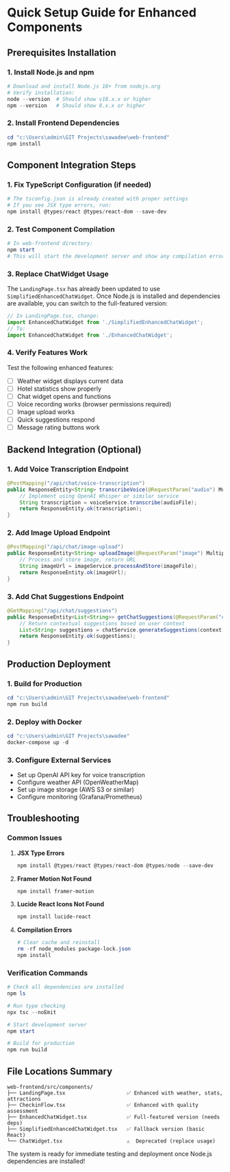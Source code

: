 # Quick Setup Guide for Enhanced Components

## Prerequisites Installation

### 1. Install Node.js and npm
```powershell
# Download and install Node.js 18+ from nodejs.org
# Verify installation:
node --version  # Should show v18.x.x or higher
npm --version   # Should show 8.x.x or higher
```

### 2. Install Frontend Dependencies
```powershell
cd "c:\Users\admin\GIT Projects\sawadee\web-frontend"
npm install
```

## Component Integration Steps

### 1. Fix TypeScript Configuration (if needed)
```powershell
# The tsconfig.json is already created with proper settings
# If you see JSX type errors, run:
npm install @types/react @types/react-dom --save-dev
```

### 2. Test Component Compilation
```powershell
# In web-frontend directory:
npm start
# This will start the development server and show any compilation errors
```

### 3. Replace ChatWidget Usage
The `LandingPage.tsx` has already been updated to use `SimplifiedEnhancedChatWidget`. Once Node.js is installed and dependencies are available, you can switch to the full-featured version:

```typescript
// In LandingPage.tsx, change:
import EnhancedChatWidget from './SimplifiedEnhancedChatWidget';
// To:
import EnhancedChatWidget from './EnhancedChatWidget';
```

### 4. Verify Features Work
Test the following enhanced features:
- [ ] Weather widget displays current data
- [ ] Hotel statistics show properly
- [ ] Chat widget opens and functions
- [ ] Voice recording works (browser permissions required)
- [ ] Image upload works
- [ ] Quick suggestions respond
- [ ] Message rating buttons work

## Backend Integration (Optional)

### 1. Add Voice Transcription Endpoint
```java
@PostMapping("/api/chat/voice-transcription")
public ResponseEntity<String> transcribeVoice(@RequestParam("audio") MultipartFile audioFile) {
    // Implement using OpenAI Whisper or similar service
    String transcription = voiceService.transcribe(audioFile);
    return ResponseEntity.ok(transcription);
}
```

### 2. Add Image Upload Endpoint
```java
@PostMapping("/api/chat/image-upload")
public ResponseEntity<String> uploadImage(@RequestParam("image") MultipartFile imageFile) {
    // Process and store image, return URL
    String imageUrl = imageService.processAndStore(imageFile);
    return ResponseEntity.ok(imageUrl);
}
```

### 3. Add Chat Suggestions Endpoint
```java
@GetMapping("/api/chat/suggestions")
public ResponseEntity<List<String>> getChatSuggestions(@RequestParam("context") String context) {
    // Return contextual suggestions based on user context
    List<String> suggestions = chatService.generateSuggestions(context);
    return ResponseEntity.ok(suggestions);
}
```

## Production Deployment

### 1. Build for Production
```powershell
cd "c:\Users\admin\GIT Projects\sawadee\web-frontend"
npm run build
```

### 2. Deploy with Docker
```powershell
cd "c:\Users\admin\GIT Projects\sawadee"
docker-compose up -d
```

### 3. Configure External Services
- Set up OpenAI API key for voice transcription
- Configure weather API (OpenWeatherMap)
- Set up image storage (AWS S3 or similar)
- Configure monitoring (Grafana/Prometheus)

## Troubleshooting

### Common Issues

1. **JSX Type Errors**
   ```powershell
   npm install @types/react @types/react-dom @types/node --save-dev
   ```

2. **Framer Motion Not Found**
   ```powershell
   npm install framer-motion
   ```

3. **Lucide React Icons Not Found**
   ```powershell
   npm install lucide-react
   ```

4. **Compilation Errors**
   ```powershell
   # Clear cache and reinstall
   rm -rf node_modules package-lock.json
   npm install
   ```

### Verification Commands
```powershell
# Check all dependencies are installed
npm ls

# Run type checking
npx tsc --noEmit

# Start development server
npm start

# Build for production
npm run build
```

## File Locations Summary

```
web-frontend/src/components/
├── LandingPage.tsx                    ✅ Enhanced with weather, stats, attractions
├── CheckinFlow.tsx                    ✅ Enhanced with quality assessment
├── EnhancedChatWidget.tsx             ✅ Full-featured version (needs deps)
├── SimplifiedEnhancedChatWidget.tsx   ✅ Fallback version (basic React)
└── ChatWidget.tsx                     ⚠️  Deprecated (replace usage)
```

The system is ready for immediate testing and deployment once Node.js dependencies are installed!
